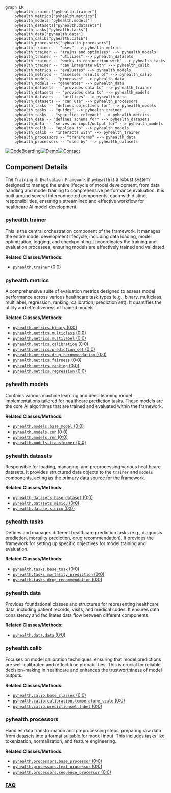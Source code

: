 ```mermaid
graph LR
    pyhealth_trainer["pyhealth.trainer"]
    pyhealth_metrics["pyhealth.metrics"]
    pyhealth_models["pyhealth.models"]
    pyhealth_datasets["pyhealth.datasets"]
    pyhealth_tasks["pyhealth.tasks"]
    pyhealth_data["pyhealth.data"]
    pyhealth_calib["pyhealth.calib"]
    pyhealth_processors["pyhealth.processors"]
    pyhealth_trainer -- "uses" --> pyhealth_metrics
    pyhealth_trainer -- "trains and optimizes" --> pyhealth_models
    pyhealth_trainer -- "utilizes" --> pyhealth_datasets
    pyhealth_trainer -- "works in conjunction with" --> pyhealth_tasks
    pyhealth_trainer -- "can integrate with" --> pyhealth_calib
    pyhealth_metrics -- "evaluates" --> pyhealth_models
    pyhealth_metrics -- "assesses results of" --> pyhealth_calib
    pyhealth_models -- "processes" --> pyhealth_data
    pyhealth_models -- "generates" --> pyhealth_data
    pyhealth_datasets -- "provides data to" --> pyhealth_trainer
    pyhealth_datasets -- "provides data to" --> pyhealth_models
    pyhealth_datasets -- "utilizes" --> pyhealth_data
    pyhealth_datasets -- "can use" --> pyhealth_processors
    pyhealth_tasks -- "defines objectives for" --> pyhealth_models
    pyhealth_tasks -- "guides" --> pyhealth_trainer
    pyhealth_tasks -- "specifies relevant" --> pyhealth_metrics
    pyhealth_data -- "defines schema for" --> pyhealth_datasets
    pyhealth_data -- "serves as input/output for" --> pyhealth_models
    pyhealth_calib -- "applies to" --> pyhealth_models
    pyhealth_calib -- "interacts with" --> pyhealth_trainer
    pyhealth_processors -- "transforms" --> pyhealth_data
    pyhealth_processors -- "used by" --> pyhealth_datasets
```
[![CodeBoarding](https://img.shields.io/badge/Generated%20by-CodeBoarding-9cf?style=flat-square)](https://github.com/CodeBoarding/GeneratedOnBoardings)[![Demo](https://img.shields.io/badge/Try%20our-Demo-blue?style=flat-square)](https://www.codeboarding.org/demo)[![Contact](https://img.shields.io/badge/Contact%20us%20-%20contact@codeboarding.org-lightgrey?style=flat-square)](mailto:contact@codeboarding.org)

## Component Details

The `Training & Evaluation Framework` in `pyhealth` is a robust system designed to manage the entire lifecycle of model development, from data handling and model training to comprehensive performance evaluation. It is built around several interconnected components, each with distinct responsibilities, ensuring a streamlined and effective workflow for healthcare AI model development.

### pyhealth.trainer
This is the central orchestration component of the framework. It manages the entire model development lifecycle, including data loading, model optimization, logging, and checkpointing. It coordinates the training and evaluation processes, ensuring models are effectively trained and validated.


**Related Classes/Methods**:

- <a href="https://github.com/sunlabuiuc/PyHealth/blob/master/pyhealth/trainer.py#L0-L0" target="_blank" rel="noopener noreferrer">`pyhealth.trainer` (0:0)</a>


### pyhealth.metrics
A comprehensive suite of evaluation metrics designed to assess model performance across various healthcare task types (e.g., binary, multiclass, multilabel, regression, ranking, calibration, prediction set). It quantifies the utility and effectiveness of trained models.


**Related Classes/Methods**:

- <a href="https://github.com/sunlabuiuc/PyHealth/blob/master/pyhealth/metrics/binary.py#L0-L0" target="_blank" rel="noopener noreferrer">`pyhealth.metrics.binary` (0:0)</a>
- <a href="https://github.com/sunlabuiuc/PyHealth/blob/master/pyhealth/metrics/multiclass.py#L0-L0" target="_blank" rel="noopener noreferrer">`pyhealth.metrics.multiclass` (0:0)</a>
- <a href="https://github.com/sunlabuiuc/PyHealth/blob/master/pyhealth/metrics/multilabel.py#L0-L0" target="_blank" rel="noopener noreferrer">`pyhealth.metrics.multilabel` (0:0)</a>
- <a href="https://github.com/sunlabuiuc/PyHealth/blob/master/pyhealth/metrics/calibration.py#L0-L0" target="_blank" rel="noopener noreferrer">`pyhealth.metrics.calibration` (0:0)</a>
- <a href="https://github.com/sunlabuiuc/PyHealth/blob/master/pyhealth/metrics/prediction_set.py#L0-L0" target="_blank" rel="noopener noreferrer">`pyhealth.metrics.prediction_set` (0:0)</a>
- <a href="https://github.com/sunlabuiuc/PyHealth/blob/master/pyhealth/metrics/drug_recommendation.py#L0-L0" target="_blank" rel="noopener noreferrer">`pyhealth.metrics.drug_recommendation` (0:0)</a>
- <a href="https://github.com/sunlabuiuc/PyHealth/blob/master/pyhealth/metrics/fairness.py#L0-L0" target="_blank" rel="noopener noreferrer">`pyhealth.metrics.fairness` (0:0)</a>
- <a href="https://github.com/sunlabuiuc/PyHealth/blob/master/pyhealth/metrics/ranking.py#L0-L0" target="_blank" rel="noopener noreferrer">`pyhealth.metrics.ranking` (0:0)</a>
- <a href="https://github.com/sunlabuiuc/PyHealth/blob/master/pyhealth/metrics/regression.py#L0-L0" target="_blank" rel="noopener noreferrer">`pyhealth.metrics.regression` (0:0)</a>


### pyhealth.models
Contains various machine learning and deep learning model implementations tailored for healthcare prediction tasks. These models are the core AI algorithms that are trained and evaluated within the framework.


**Related Classes/Methods**:

- <a href="https://github.com/sunlabuiuc/PyHealth/blob/master/pyhealth/models/base_model.py#L0-L0" target="_blank" rel="noopener noreferrer">`pyhealth.models.base_model` (0:0)</a>
- <a href="https://github.com/sunlabuiuc/PyHealth/blob/master/pyhealth/models/cnn.py#L0-L0" target="_blank" rel="noopener noreferrer">`pyhealth.models.cnn` (0:0)</a>
- <a href="https://github.com/sunlabuiuc/PyHealth/blob/master/pyhealth/models/rnn.py#L0-L0" target="_blank" rel="noopener noreferrer">`pyhealth.models.rnn` (0:0)</a>
- <a href="https://github.com/sunlabuiuc/PyHealth/blob/master/pyhealth/models/transformer.py#L0-L0" target="_blank" rel="noopener noreferrer">`pyhealth.models.transformer` (0:0)</a>


### pyhealth.datasets
Responsible for loading, managing, and preprocessing various healthcare datasets. It provides structured data objects to the `trainer` and `models` components, acting as the primary data source for the framework.


**Related Classes/Methods**:

- <a href="https://github.com/sunlabuiuc/PyHealth/blob/master/pyhealth/datasets/base_dataset.py#L0-L0" target="_blank" rel="noopener noreferrer">`pyhealth.datasets.base_dataset` (0:0)</a>
- <a href="https://github.com/sunlabuiuc/PyHealth/blob/master/pyhealth/datasets/mimic3.py#L0-L0" target="_blank" rel="noopener noreferrer">`pyhealth.datasets.mimic3` (0:0)</a>
- <a href="https://github.com/sunlabuiuc/PyHealth/blob/master/pyhealth/datasets/eicu.py#L0-L0" target="_blank" rel="noopener noreferrer">`pyhealth.datasets.eicu` (0:0)</a>


### pyhealth.tasks
Defines and manages different healthcare prediction tasks (e.g., diagnosis prediction, mortality prediction, drug recommendation). It provides the framework for setting up specific objectives for model training and evaluation.


**Related Classes/Methods**:

- <a href="https://github.com/sunlabuiuc/PyHealth/blob/master/pyhealth/tasks/base_task.py#L0-L0" target="_blank" rel="noopener noreferrer">`pyhealth.tasks.base_task` (0:0)</a>
- <a href="https://github.com/sunlabuiuc/PyHealth/blob/master/pyhealth/tasks/mortality_prediction.py#L0-L0" target="_blank" rel="noopener noreferrer">`pyhealth.tasks.mortality_prediction` (0:0)</a>
- <a href="https://github.com/sunlabuiuc/PyHealth/blob/master/pyhealth/tasks/drug_recommendation.py#L0-L0" target="_blank" rel="noopener noreferrer">`pyhealth.tasks.drug_recommendation` (0:0)</a>


### pyhealth.data
Provides foundational classes and structures for representing healthcare data, including patient records, visits, and medical codes. It ensures data consistency and facilitates data flow between different components.


**Related Classes/Methods**:

- <a href="https://github.com/sunlabuiuc/PyHealth/blob/master/pyhealth/data/data.py#L0-L0" target="_blank" rel="noopener noreferrer">`pyhealth.data.data` (0:0)</a>


### pyhealth.calib
Focuses on model calibration techniques, ensuring that model predictions are well-calibrated and reflect true probabilities. This is crucial for reliable decision-making in healthcare and enhances the trustworthiness of model outputs.


**Related Classes/Methods**:

- <a href="https://github.com/sunlabuiuc/PyHealth/blob/master/pyhealth/calib/base_classes.py#L0-L0" target="_blank" rel="noopener noreferrer">`pyhealth.calib.base_classes` (0:0)</a>
- <a href="https://github.com/sunlabuiuc/PyHealth/blob/master/pyhealth/calib/calibration/temperature_scale.py#L0-L0" target="_blank" rel="noopener noreferrer">`pyhealth.calib.calibration.temperature_scale` (0:0)</a>
- <a href="https://github.com/sunlabuiuc/PyHealth/blob/master/pyhealth/calib/predictionset/label.py#L0-L0" target="_blank" rel="noopener noreferrer">`pyhealth.calib.predictionset.label` (0:0)</a>


### pyhealth.processors
Handles data transformation and preprocessing steps, preparing raw data from datasets into a format suitable for model input. This includes tasks like tokenization, normalization, and feature engineering.


**Related Classes/Methods**:

- <a href="https://github.com/sunlabuiuc/PyHealth/blob/master/pyhealth/processors/base_processor.py#L0-L0" target="_blank" rel="noopener noreferrer">`pyhealth.processors.base_processor` (0:0)</a>
- <a href="https://github.com/sunlabuiuc/PyHealth/blob/master/pyhealth/processors/text_processor.py#L0-L0" target="_blank" rel="noopener noreferrer">`pyhealth.processors.text_processor` (0:0)</a>
- <a href="https://github.com/sunlabuiuc/PyHealth/blob/master/pyhealth/processors/sequence_processor.py#L0-L0" target="_blank" rel="noopener noreferrer">`pyhealth.processors.sequence_processor` (0:0)</a>




### [FAQ](https://github.com/CodeBoarding/GeneratedOnBoardings/tree/main?tab=readme-ov-file#faq)